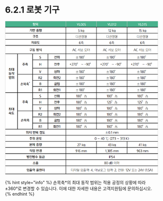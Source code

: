 # 6.2.1 로봇 기구

![](<../../.gitbook/assets/image (37).png>)

{% hint style="info" %}
손목축\*의 최대 동작 범위는 적용 공정의 상황에 따라 ±360°로 변경할 수 있습니다. 이에 대한 자세한 내용은 고객지원팀에 문의하십시오.
{% endhint %}
